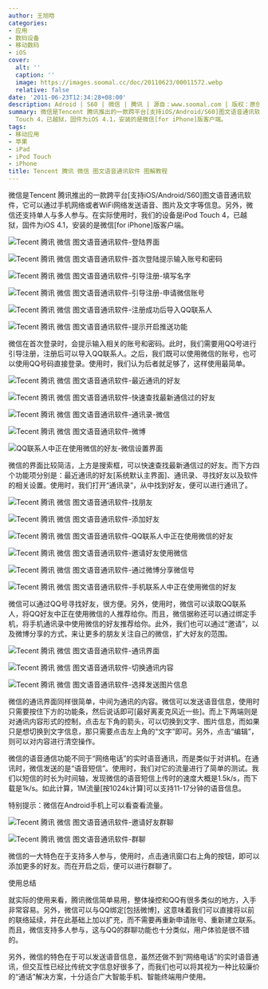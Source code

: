 ```yaml
---
author: 王旭晗
categories:
- 应用
- 数码设备
- 移动数码
- iOS
cover:
  alt: ''
  caption: ''
  image: https://images.soomal.cc/doc/20110623/00011572.webp
  relative: false
date: '2011-06-23T12:34:28+08:00'
description: Adroid | S60 | 微信 | 腾讯 | 源自：www.soomal.com | 版权：原创 |  平均/总评分：08.50/34
summary: 微信是Tencent 腾讯推出的一款跨平台[支持iOS/Android/S60]图文语音通讯软件，它可以通过手机网络或者WiFi网络发送语音、图片及文字等信息。另外，微信还支持单人与多人参与。在实际使用时，我们的设备是iPod
  Touch 4，已越狱，固件为iOS 4.1，安装的是微信[for iPhone]版客户端。
tags:
- 移动应用
- 苹果
- iPad
- iPod Touch
- iPhone
title: Tencent 腾讯 微信 图文语音通讯软件 图解教程
---
```


微信是Tencent 腾讯推出的一款跨平台[支持iOS/Android/S60]图文语音通讯软件，它可以通过手机网络或者WiFi网络发送语音、图片及文字等信息。另外，微信还支持单人与多人参与。在实际使用时，我们的设备是iPod Touch 4，已越狱，固件为iOS 4.1，安装的是微信[for iPhone]版客户端。



![Tecent 腾讯 微信 图文语音通讯软件-登陆界面](https://images.soomal.cc/doc/20110623/00011550.webp)



![Tecent 腾讯 微信 图文语音通讯软件-首次登陆提示输入账号和密码](https://images.soomal.cc/doc/20110623/00011551.webp)



![Tecent 腾讯 微信 图文语音通讯软件-引导注册-填写名字](https://images.soomal.cc/doc/20110623/00011552.webp)



![Tecent 腾讯 微信 图文语音通讯软件-引导注册-申请微信账号](https://images.soomal.cc/doc/20110623/00011553.webp)



![Tecent 腾讯 微信 图文语音通讯软件-注册成功后导入QQ联系人](https://images.soomal.cc/doc/20110623/00011554.webp)



![Tecent 腾讯 微信 图文语音通讯软件-提示开启推送功能](https://images.soomal.cc/doc/20110623/00011555.webp)



微信在首次登录时，会提示输入相关的账号和密码。此时，我们需要用QQ号进行引导注册，注册后可以导入QQ联系人。之后，我们既可以使用微信的账号，也可以使用QQ号码直接登录。使用时，我们认为后者就足够了，这样使用最简单。



![Tecent 腾讯 微信 图文语音通讯软件-最近通讯的好友](https://images.soomal.cc/doc/20110623/00011556.webp)



![Tecent 腾讯 微信 图文语音通讯软件-快速查找最新通信过的好友](https://images.soomal.cc/doc/20110623/00011557.webp)



![Tecent 腾讯 微信 图文语音通讯软件-通讯录-微信](https://images.soomal.cc/doc/20110623/00011558.webp)



![Tecent 腾讯 微信 图文语音通讯软件-微博](https://images.soomal.cc/doc/20110623/00011559.webp)



![QQ联系人中正在使用微信的好友-微信设置界面](https://images.soomal.cc/doc/20110623/00011571.webp)



微信的界面比较简洁，上方是搜索框，可以快速查找最新通信过的好友。而下方四个功能项分别是：最近通讯的好友[系统默认主界面]、通讯录、寻找好友以及软件的相关设置。使用时，我们打开“通讯录”，从中找到好友，便可以进行通讯了。



![Tecent 腾讯 微信 图文语音通讯软件-找朋友](https://images.soomal.cc/doc/20110623/00011565.webp)



![Tecent 腾讯 微信 图文语音通讯软件-添加好友](https://images.soomal.cc/doc/20110623/00011566.webp)



![Tecent 腾讯 微信 图文语音通讯软件-QQ联系人中正在使用微信的好友](https://images.soomal.cc/doc/20110623/00011567.webp)



![Tecent 腾讯 微信 图文语音通讯软件-邀请好友使用微信](https://images.soomal.cc/doc/20110623/00011568.webp)



![Tecent 腾讯 微信 图文语音通讯软件-通过微博分享微信号](https://images.soomal.cc/doc/20110623/00011569.webp)



![Tecent 腾讯 微信 图文语音通讯软件-手机联系人中正在使用微信的好友](https://images.soomal.cc/doc/20110623/00011570.webp)



微信可以通过QQ号寻找好友，很方便。另外，使用时，微信可以读取QQ联系人，将QQ好友中正在使用微信的人推荐给你。而且，微信据称还可以通过绑定手机，将手机通讯录中使用微信的好友推荐给你。此外，我们也可以通过“邀请”，以及微博分享的方式，来让更多的朋友关注自己的微信，扩大好友的范围。



![Tecent 腾讯 微信 图文语音通讯软件-通讯界面](https://images.soomal.cc/doc/20110623/00011560.webp)



![Tecent 腾讯 微信 图文语音通讯软件-切换通讯内容](https://images.soomal.cc/doc/20110623/00011561.webp)



![Tecent 腾讯 微信 图文语音通讯软件-选择发送图片信息](https://images.soomal.cc/doc/20110623/00011562.webp)



微信的通讯界面同样很简单，中间为通讯的内容。微信可以发送语音信息，使用时只需要按住下方的功能条，然后说话即可[最好离麦克风近一些]。而上下两端则是对通讯内容形式的控制，点击左下角的箭头，可以切换到文字、图片信息，而如果只是想切换到文字信息，那只需要点击左上角的“文字”即可。另外，点击“编辑”，则可以对内容进行清空操作。



微信的语音通信功能不同于“网络电话”的实时语音通讯，而是类似于对讲机。在通讯时，微信发送的是“语音短信”。使用时，我们对它的流量进行了简单的测试。我们以短信的时长为时间轴，发现微信的语音短信上传时的速度大概是1.5k/s，而下载是1k/s。如此计算，1M流量[按1024k计算]可以支持11-17分钟的语音信息。



特别提示：微信在Android手机上可以看查看流量。



![Tecent 腾讯 微信 图文语音通讯软件-邀请好友群聊](https://images.soomal.cc/doc/20110623/00011563.webp)



![Tecent 腾讯 微信 图文语音通讯软件-群聊](https://images.soomal.cc/doc/20110623/00011564.webp)



微信的一大特色在于支持多人参与，使用时，点击通讯窗口右上角的按钮，即可以添加更多的好友。而在开启之后，便可以进行群聊了。



使用总结



就实际的使用来看，腾讯微信简单易用，整体操控和QQ有很多类似的地方，入手非常容易。另外，微信可以与QQ绑定[包括微博]，这意味着我们可以直接将以前的联络延续，并在此基础上加以扩充，而不需要再重新申请账号、重新建立联系。而且，微信支持多人参与，这与QQ的群聊功能也十分类似，用户体验是很不错的。



另外，微信的特色在于可以发送语音信息，虽然还做不到“网络电话”的实时语音通讯，但交互性已经比传统文字信息好很多了，而我们也可以将其视为一种比较廉价的“通话”解决方案，十分适合广大智能手机、智能终端用户使用。